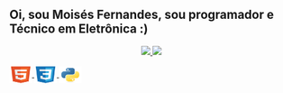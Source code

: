 ## Oi, sou Moisés Fernandes, sou programador e Técnico em Eletrônica :)
<div align="center">
  <a href="https://github.com/mssnandes">
  <img height="180em" src="https://github-readme-stats.vercel.app/api?username=mssnandes&show_icons=true&theme=dracula&include_all_commits=true&count_private=true"/>
  <img height="180em" src="https://github-readme-stats.vercel.app/api/top-langs/?username=mssnandes&layout=compact&langs_count=7&theme=dracula"/>
</div>

<div style="display: inline_block"><br>
  <img align="center" alt="Moises-HTML" height="30" width="40" src="https://raw.githubusercontent.com/devicons/devicon/master/icons/html5/html5-original.svg">
  <img align="center" alt="Moises-CSS" height="30" width="40" src="https://raw.githubusercontent.com/devicons/devicon/master/icons/css3/css3-original.svg">
  <img align="center" alt="Moises-Python" height="30" width="40" src="https://raw.githubusercontent.com/devicons/devicon/master/icons/python/python-original.svg">
</div>
